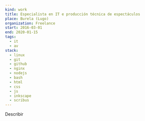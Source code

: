 ```yaml
---
kind: work
title: Especialista en IT e producción técnica de espectáculos
place: Burela (Lugo)
organization: Freelance
start: 2016-03-01
end: 2020-01-15
tags:
  - it
  - av
stack:
  - linux
  - git
  - github
  - nginx
  - nodejs
  - bash
  - html
  - css
  - js
  - inkscape
  - scribus
---
```

Describir
